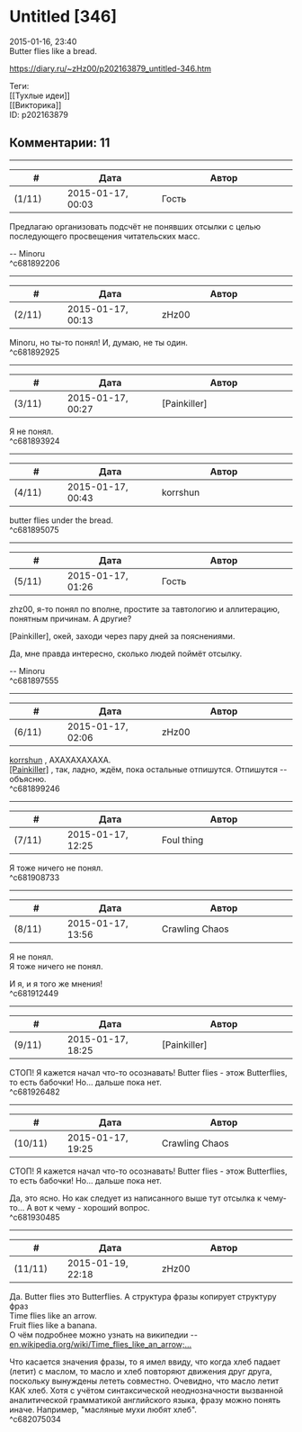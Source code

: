 Untitled [346]
==============

  
2015-01-16, 23:40  
 Butter flies like a bread.   
  
<https://diary.ru/~zHz00/p202163879_untitled-346.htm>  
  
Теги:  
[[Тухлые идеи]]  
[[Викторика]]  
ID: p202163879  


Комментарии: 11
---------------

  


---



|         #         |              Дата              |                     Автор                     |           ID           |
| --- | --- | --- | --- |
| (1/11) | 2015-01-17, 00:03 | Гость | c681892206 |

  
 Предлагаю организовать подсчёт не понявших отсылки с целью последующего просвещения читательских масс.   
   
 -- Minoru   
 ^c681892206

---



|         #         |              Дата              |                     Автор                     |           ID           |
| --- | --- | --- | --- |
| (2/11) | 2015-01-17, 00:13 | zHz00 | c681892925 |

  
 Minoru, но ты-то понял! И, думаю, не ты один.   
 ^c681892925

---



|         #         |              Дата              |                     Автор                     |           ID           |
| --- | --- | --- | --- |
| (3/11) | 2015-01-17, 00:27 | [Painkiller] | c681893924 |

  
 Я не понял.   
 ^c681893924

---



|         #         |              Дата              |                     Автор                     |           ID           |
| --- | --- | --- | --- |
| (4/11) | 2015-01-17, 00:43 | korrshun | c681895075 |

  
 butter flies under the bread.   
 ^c681895075

---



|         #         |              Дата              |                     Автор                     |           ID           |
| --- | --- | --- | --- |
| (5/11) | 2015-01-17, 01:26 | Гость | c681897555 |

  
 zhz00, я-то понял по вполне, простите за тавтологию и аллитерацию, понятным причинам. А другие?   
   
 [Painkiller], окей, заходи через пару дней за пояснениями.   
   
 Да, мне правда интересно, сколько людей поймёт отсылку.   
   
 -- Minoru   
 ^c681897555

---



|         #         |              Дата              |                     Автор                     |           ID           |
| --- | --- | --- | --- |
| (6/11) | 2015-01-17, 02:06 | zHz00 | c681899246 |

  
  [korrshun](http://Igel-kun.diary.ru "kimi wo shiranai monogatari")  , АХАХАХАХАХА.   
  [[Painkiller]](http://Painkiller00.diary.ru "12 витаминов")  , так, ладно, ждём, пока остальные отпишутся. Отпишутся -- объясню.   
 ^c681899246

---



|         #         |              Дата              |                     Автор                     |           ID           |
| --- | --- | --- | --- |
| (7/11) | 2015-01-17, 12:25 | Foul thing | c681908733 |

  
 Я тоже ничего не понял.   
 ^c681908733

---



|         #         |              Дата              |                     Автор                     |           ID           |
| --- | --- | --- | --- |
| (8/11) | 2015-01-17, 13:56 | Crawling Chaos | c681912449 |

  
  Я не понял.    
  Я тоже ничего не понял.    
   
 И я, и я того же мнения!   
 ^c681912449

---



|         #         |              Дата              |                     Автор                     |           ID           |
| --- | --- | --- | --- |
| (9/11) | 2015-01-17, 18:25 | [Painkiller] | c681926482 |

  
 СТОП! Я кажется начал что-то осознавать!  Butter flies  - этож Butterflies, то есть бабочки! Но... дальше пока нет.   
 ^c681926482

---



|         #         |              Дата              |                     Автор                     |           ID           |
| --- | --- | --- | --- |
| (10/11) | 2015-01-17, 19:25 | Crawling Chaos | c681930485 |

  
  СТОП! Я кажется начал что-то осознавать! Butter flies - этож Butterflies, то есть бабочки! Но... дальше пока нет.    
   
 Да, это ясно. Но как следует из написанного выше тут отсылка к чему-то... А вот к чему - хороший вопрос.   
 ^c681930485

---



|         #         |              Дата              |                     Автор                     |           ID           |
| --- | --- | --- | --- |
| (11/11) | 2015-01-19, 22:18 | zHz00 | c682075034 |

  
 Да. Butter flies это Butterflies. А структура фразы копирует структуру фраз   
 Time flies like an arrow.   
 Fruit flies like a banana.   
 О чём подробнее можно узнать на википедии --   
  [en.wikipedia.org/wiki/Time\_flies\_like\_an\_arrow;...](https://en.wikipedia.org/wiki/Time_flies_like_an_arrow;_fruit_flies_like_a_banana)    
   
 Что касается значения фразы, то я имел ввиду, что когда хлеб падает (летит) с маслом, то масло и хлеб повторяют движения друг друга, поскольку вынуждены лететь совместно. Очевидно, что масло летит КАК хлеб. Хотя с учётом синтаксической неоднозначности вызванной аналитической грамматикой английского языка, фразу можно понять иначе. Например, "масляные мухи любят хлеб".   
 ^c682075034